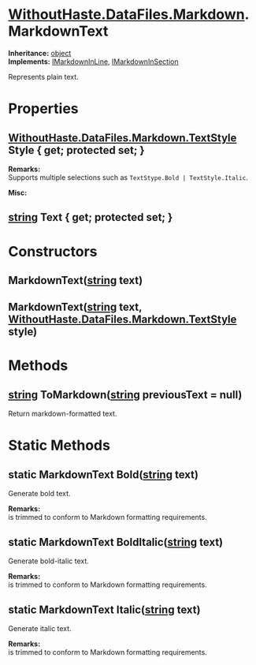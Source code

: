 # [WithoutHaste.DataFiles.Markdown](TableOfContents.WithoutHaste.DataFiles.Markdown.md).MarkdownText

**Inheritance:** [object](https://docs.microsoft.com/en-us/dotnet/api/system.object)  
**Implements:** [IMarkdownInLine](WithoutHaste.DataFiles.Markdown.IMarkdownInLine.md), [IMarkdownInSection](WithoutHaste.DataFiles.Markdown.IMarkdownInSection.md)  

Represents plain text.  

# Properties

## [WithoutHaste.DataFiles.Markdown.TextStyle](WithoutHaste.DataFiles.Markdown.TextStyle.md) Style { get; protected set; }

**Remarks:**  
Supports multiple selections such as `TextStype.Bold | TextStyle.Italic`.  

**Misc:**  
  

## [string](https://docs.microsoft.com/en-us/dotnet/api/system.string) Text { get; protected set; }

# Constructors

## MarkdownText([string](https://docs.microsoft.com/en-us/dotnet/api/system.string) text)

## MarkdownText([string](https://docs.microsoft.com/en-us/dotnet/api/system.string) text, [WithoutHaste.DataFiles.Markdown.TextStyle](WithoutHaste.DataFiles.Markdown.TextStyle.md) style)

# Methods

## [string](https://docs.microsoft.com/en-us/dotnet/api/system.string) ToMarkdown([string](https://docs.microsoft.com/en-us/dotnet/api/system.string) previousText = null)

Return markdown-formatted text.  

# Static Methods

## static MarkdownText Bold([string](https://docs.microsoft.com/en-us/dotnet/api/system.string) text)

Generate bold text.  

**Remarks:**  
 is trimmed to conform to Markdown formatting requirements.  

## static MarkdownText BoldItalic([string](https://docs.microsoft.com/en-us/dotnet/api/system.string) text)

Generate bold-italic text.  

**Remarks:**  
 is trimmed to conform to Markdown formatting requirements.  

## static MarkdownText Italic([string](https://docs.microsoft.com/en-us/dotnet/api/system.string) text)

Generate italic text.  

**Remarks:**  
 is trimmed to conform to Markdown formatting requirements.  

